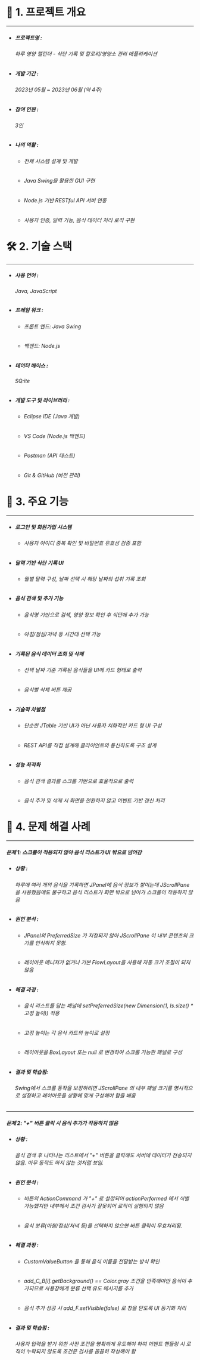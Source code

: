 # 📌 1. 프로젝트 개요
---
+ ##### 프로젝트명 : 
    ###### 하루 영양 캘린더 - 식단 기록 및 칼로리/영양소 관리 애플리케이션
+ ##### 개발 기간 :
    ###### 2023년 05월 ~ 2023년 06월 (약 4주)
+ ##### 참여 인원 :
    ###### 3인
+ ##### 나의 역활 :
    + ###### 전체 시스템 설계 및 개발
    + ###### Java Swing을 활용한 GUI 구현
    + ###### Node.js 기반 RESTful API 서버 연동
    + ###### 사용자 인증, 달력 기능, 음식 데이터 처리 로직 구현

# 🛠️ 2. 기술 스택
---
+ ##### 사용 언어 :
    ###### Java, JavaScript
+ ##### 프레임 워크 :
    + ###### 프론트 엔드: Java Swing
    + ###### 백엔드: Node.js
+ ##### 데이터 베이스 :
    ###### SQ:ite
+ ##### 개발 도구 및 라이브러리 :
    + ###### Eclipse IDE (Java 개발)
    + ###### VS Code (Node.js 백엔드)
    + ###### Postman (API 테스트)
    + ###### Git & GitHub (버전 관리)

# 🚀 3. 주요 기능
---
+ ##### 로그인 및 회원가입 시스템
    + ###### 사용자 아이디 중복 확인 및 비밀번호 유효성 검증 포함
+ ##### 달력 기반 식단 기록 UI
    + ###### 월별 달력 구성, 날짜 선택 시 해당 날짜의 섭취 기록 조회
+ ##### 음식 검색 및 추가 기능
    + ###### 음식명 기반으로 검색, 영양 정보 확인 후 식단에 추가 가능
    + ###### 아침/점심/저녁 등 시간대 선택 가능
+ ##### 기록된 음식 데이터 조회 및 삭제
    + ###### 선택 날짜 기준 기록된 음식들을 UI에 카드 형태로 출력
    + ###### 음식별 삭제 버튼 제공
+ ##### 기술적 차별점
    + ###### 단순한 JTable 기반 UI가 아닌 사용자 치화적인 카드 형 UI 구성
    + ###### REST API를 직접 설계해 클라이언트와 통신하도록 구조 설계
+ ##### 성능 최적화
    + ###### 음식 검색 결과를 스크롤 기반으로 효율적으로 출력
    + ###### 음식 추가 및 삭제 시 화면을 전환하지 않고 이벤트 기반 갱신 처리

# 🧩 4. 문제 해결 사례
---
##### 문제 1: 스크롤이 적용되지 않아 음식 리스트가 UI 밖으로 넘어감
+ ##### 상황 :
    ###### 하루에 여러 개의 음식을 기록하면 JPanel에 음식 정보가 쌓이는데 JScrollPane을 사용했음에도 불구하고 음식 리스트가 화면 밖으로 넘어가 스크롤이 작동하지 않음
+ ##### 원인 분석 :
    + ###### JPanel의 PreferredSize 가 지정되지 않아 JScrollPane 이 내부 콘텐츠의 크기를 인식하지 못함.
    + ###### 레이아웃 매니저가 없거나 기본 FlowLayout을 사용해 자동 크기 조절이 되지 않음
+ ##### 해결 과정 :
    + ###### 음식 리스트를 담는 패널에 setPreferredSize(new Dimension(1, ls.size() * 고정 높이)) 적용
    + ###### 고정 높이는 각 음식 카드의 높이로 설정
    + ###### 레이아웃을 BoxLayout 또는 null 로 변경하여 스크롤 가능한 패널로 구성
+ ##### 결과 및 학습점:
    ###### Swing에서 스크롤 동작을 보장하려면 JScrollPane 의 내부 패널 크기를 명시적으로 설정하고 레이아웃을 상황에 맞게 구성해야 함을 배움
---
##### 문제 2: "+" 버튼 클릭 시 음식 추가가 작동하지 않음
+ ##### 상황 :
    ###### 음식 검색 후 나타나는 리스트에서 "+" 버튼을 클릭해도 서버에 데이터가 전송되지 않음. 아무 동작도 하지 않는 것처럼 보임.
+ ##### 원인 분석 :
    + ###### 버튼의 ActionCommand 가 "+" 로 설정되어 actionPerformed 에서 식별 가능했지만 내부에서 조건 검사가 잘못되어 로직이  실행되지 않음
    + ###### 음식 분류(아침/점심/저녁 등)를 선택하지 않으면 버튼 클릭이 무효처리됨.
+ ##### 해결 과정 :
    + ###### CustomValueButton 을 통해 음식 이름을 전달받는 방식 확인
    + ###### add_C_B[i].getBackground() == Color.gray 조건을 만족해야만 음식이 추가되므로 사용장에게 분류 선택 유도 메시지를 추가
    + ###### 음식 추가 성공 시 add_F.setVisible(false) 로 창을 닫도록 UI 동기화 처리
+ ##### 결과 및 학습점 :
    ###### 사용자 입력을 받기 위한 사전 조건을 명확하게 유도해야 하며 이벤트 핸들링 시 로직이 누락되지 않도록 조건문 검사를 꼼꼼히 작성해야 함
